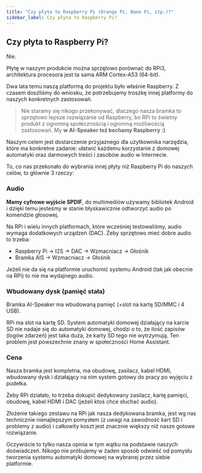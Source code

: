 ```yaml
---
title: "Czy płyta to Raspberry Pi (Orange Pi, Nano Pi, itp.)?"
sidebar_label: Czy płyta to Raspberry Pi?
---
```


## Czy płyta to Raspberry Pi?

Nie.

Płytę w naszym produkcie można sprzętowo porównać do RPi3, architektura procesora jest ta sama ARM Cortex-A53 (64-bit). 

Dwa lata temu naszą platformą do projektu było właśnie Raspberry. Z czasem doszliśmy do wniosku, że potrzebujemy troszkę innej platformy do naszych konkretnych zastosowań. 


> Nie staramy się nikogo przekonywać, dlaczego nasza bramka to sprzętowo lepsze rozwiązanie od Raspberry, bo RPi to świetny produkt z ogromną społecznością i ogromną możliwością zastosowań. My **w AI-Speaker też kochamy Raspberry :)**

Naszym celem jest dostarczenie przyjaznego dla użytkownika narzędzia, które ma konkretne zadanie: ułatwić każdemu korzystanie z domowej automatyki oraz darmowych treści i zasobów audio w Internecie.


To, co nas przekonało do wybrania innej płyty niż Raspberry Pi do naszych celów, to głównie 3 rzeczy:

### Audio

**Mamy cyfrowe wyjście SPDIF**, do multimediów używamy bibliotek Android i dzięki temu jesteśmy w stanie błyskawicznie odtworzyć audio po komendzie głosowej.

Na RPi i wielu innych platformach, które wcześniej testowaliśmy, audio wymaga dodatkowych urządzeń (DAC). 
Żeby sprzętowo mieć dobre audio to trzeba:
- Raspberry Pi -> I2S -> DAC -> Wzmacniacz -> Głośnik
- Bramka AIS -> Wzmacniacz -> Głośnik

Jeżeli nie da się na platformie uruchomić systemu Android (tak jak obecnie na RPi) to nie ma wydajnego audio.

### Wbudowany dysk (pamięć stała)

Bramka AI-Speaker ma wbudowaną pamięć (+slot na kartę SD/MMC i 4 USB).

RPi ma slot na kartę SD. System automatyki domowej działający na karcie SD nie nadaje się do automatyki domowej, chodzi o to, że ilość zapisów (logów zdarzeń) jest taka duża, że karty SD tego nie wytrzymują. Ten problem jest powszechnie znany w społeczności Home Assistant.


### Cena

Nasza bramka jest kompletna, ma obudowę, zasilacz, kabel HDMI, wbudowany dysk i działający na nim system gotowy do pracy po wyjęciu z pudełka. 

Żeby RPi działało, to trzeba dokupić dedykowany zasilacz, kartę pamięci, obudowę, kabel HDMI i DAC (jeżeli ktoś chce słuchać audio). 

Złożenie takiego zestawu na RPi jak nasza dedykowana bramka, jest wg nas technicznie nienajlepszym pomysłem (z uwagi na zawodność kart SD i problemy z audio) i całkowity koszt jest znacznie większy niż nasze gotowe rozwiązanie.

Oczywiście to tylko nasza opinia w tym wątku na podstawie naszych doświadczeń. Nikogo nie próbujemy w żaden sposób odwieść od pomysłu tworzenia systemu automatyki domowej na wybranej przez siebie platformie.


